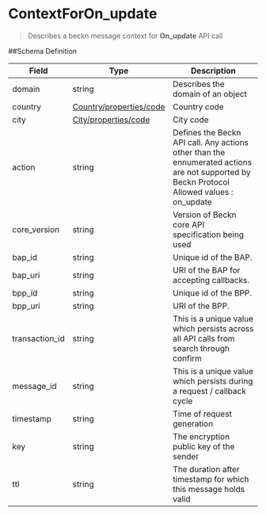# ContextForOn_update

> Describes a beckn message context for **On_update** API call

##Schema Definition

| **Field**      | **Type**                                                                     | **Description**                                                                                                                                 |
| -------------- | ---------------------------------------------------------------------------- | ----------------------------------------------------------------------------------------------------------------------------------------------- |
| domain         | string                                                                       | Describes the domain of an object                                                                                                               |
| country        | [Country/properties/code](/reference/0.9.3/core/schema-reference/country) | Country code                                                                                                                                    |
| city           | [City/properties/code](/reference/0.9.3/core/schema-reference/city)       | City code                                                                                                                                       |
| action         | string                                                                       | Defines the Beckn API call. Any actions other than the ennumerated actions are not supported by Beckn Protocol <br/> Allowed values : on_update |
| core_version   | string                                                                       | Version of Beckn core API specification being used                                                                                              |
| bap_id         | string                                                                       | Unique id of the BAP.                                                                                                                           |
| bap_uri        | string                                                                       | URI of the BAP for accepting callbacks.                                                                                                         |
| bpp_id         | string                                                                       | Unique id of the BPP.                                                                                                                           |
| bpp_uri        | string                                                                       | URI of the BPP.                                                                                                                                 |
| transaction_id | string                                                                       | This is a unique value which persists across all API calls from search through confirm                                                          |
| message_id     | string                                                                       | This is a unique value which persists during a request / callback cycle                                                                         |
| timestamp      | string                                                                       | Time of request generation                                                                                                                      |
| key            | string                                                                       | The encryption public key of the sender                                                                                                         |
| ttl            | string                                                                       | The duration after timestamp for which this message holds valid                                                                                 |

